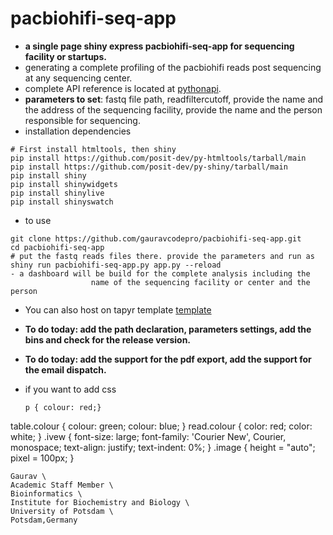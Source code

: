 # pacbiohifi-seq-app
- **a single page shiny express pacbiohifi-seq-app for sequencing facility or startups.**
- generating a complete profiling of the pacbiohifi reads post sequencing at any sequencing center.
- complete API reference is located at [pythonapi](https://shiny.posit.co/py/api/).
- **parameters to set**: fastq file path, readfiltercutoff, provide the name and the address of the sequencing facility, provide the name and the person responsible for sequencing.
- installation dependencies
```
# First install htmltools, then shiny
pip install https://github.com/posit-dev/py-htmltools/tarball/main
pip install https://github.com/posit-dev/py-shiny/tarball/main
pip install shiny
pip install shinywidgets
pip install shinylive
pip install shinyswatch
```
- to use
```
git clone https://github.com/gauravcodepro/pacbiohifi-seq-app.git
cd pacbiohifi-seq-app
# put the fastq reads files there. provide the parameters and run as 
shiny run pacbiohifi-seq-app.py app.py --reload
- a dashboard will be build for the complete analysis including the
                  name of the sequencing facility or center and the person
```
- You can also host on tapyr template [template](https://github.com/Appsilon/tapyr-template)
- **To do today: add the path declaration, parameters settings, add the bins and check for the release version.**
- **To do today: add the support for the pdf export, add the support for the email dispatch.**

- if you want to add css
  ```
  p { colour: red;}
table.colour {
    colour: green;
    colour: blue;
}
read.colour {
    color: red;
    color: white;
}
.ivew {
  font-size: large;
  font-family: 'Courier New', Courier, monospace;
  text-align: justify;
  text-indent: 0%;
}
.image {
    height = "auto";
    pixel = 100px;
}
```
Gaurav \
Academic Staff Member \
Bioinformatics \
Institute for Biochemistry and Biology \
University of Potsdam \
Potsdam,Germany

